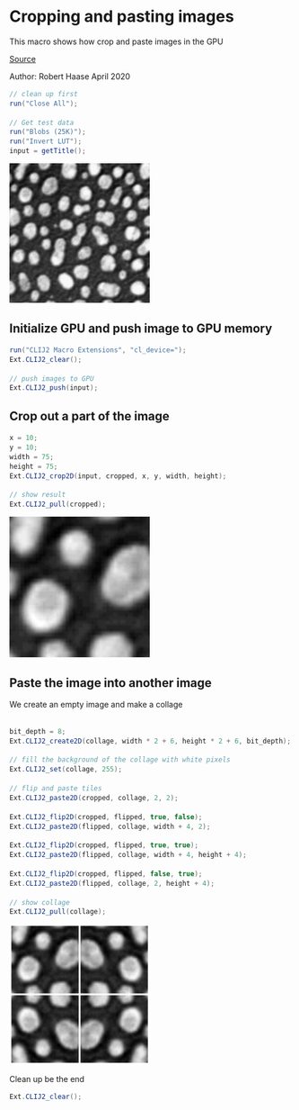 

# Cropping and pasting images
This macro shows how crop and paste images in the GPU

[Source](https://github.com/clij/clij2-docs/tree/master/src/main/macro/crop_and_paste.ijm)

Author: Robert Haase
        April 2020

```java
// clean up first
run("Close All");

// Get test data
run("Blobs (25K)");
run("Invert LUT");
input = getTitle();

```
<a href="image_1587652041130.png"><img src="image_1587652041130.png" width="250" alt="blobs.gif"/></a>

## Initialize GPU and push image to GPU memory

```java
run("CLIJ2 Macro Extensions", "cl_device=");
Ext.CLIJ2_clear();

// push images to GPU
Ext.CLIJ2_push(input);

```

## Crop out a part of the image

```java
x = 10;
y = 10;
width = 75;
height = 75;
Ext.CLIJ2_crop2D(input, cropped, x, y, width, height);

// show result
Ext.CLIJ2_pull(cropped);

```
<a href="image_1587652041252.png"><img src="image_1587652041252.png" width="250" alt="CLIJ2_crop2D_result136"/></a>

## Paste the image into another image
We create an empty image and make a collage

```java

bit_depth = 8;
Ext.CLIJ2_create2D(collage, width * 2 + 6, height * 2 + 6, bit_depth);

// fill the background of the collage with white pixels
Ext.CLIJ2_set(collage, 255);

// flip and paste tiles
Ext.CLIJ2_paste2D(cropped, collage, 2, 2);

Ext.CLIJ2_flip2D(cropped, flipped, true, false);
Ext.CLIJ2_paste2D(flipped, collage, width + 4, 2);

Ext.CLIJ2_flip2D(cropped, flipped, true, true);
Ext.CLIJ2_paste2D(flipped, collage, width + 4, height + 4);

Ext.CLIJ2_flip2D(cropped, flipped, false, true);
Ext.CLIJ2_paste2D(flipped, collage, 2, height + 4);

// show collage
Ext.CLIJ2_pull(collage);

```
<a href="image_1587652041298.png"><img src="image_1587652041298.png" width="250" alt="CLIJ2_create2D_result137"/></a>

Clean up be the end

```java
Ext.CLIJ2_clear();

```



```
```

